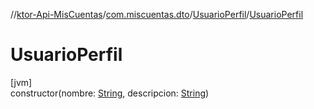 //[ktor-Api-MisCuentas](../../../index.md)/[com.miscuentas.dto](../index.md)/[UsuarioPerfil](index.md)/[UsuarioPerfil](-usuario-perfil.md)

# UsuarioPerfil

[jvm]\
constructor(nombre: [String](https://kotlinlang.org/api/latest/jvm/stdlib/kotlin/-string/index.html), descripcion: [String](https://kotlinlang.org/api/latest/jvm/stdlib/kotlin/-string/index.html))
